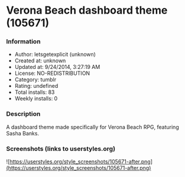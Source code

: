 # Verona Beach dashboard theme (105671)

### Information
- Author: letsgetexplicit (unknown)
- Created at: unknown
- Updated at: 9/24/2014, 3:27:19 AM
- License: NO-REDISTRIBUTION
- Category: tumblr
- Rating: undefined
- Total installs: 83
- Weekly installs: 0


### Description
A dashboard theme made specifically for Verona Beach RPG, featuring Sasha Banks.


### Screenshots (links to userstyles.org)
![https://userstyles.org/style_screenshots/105671-after.png](https://userstyles.org/style_screenshots/105671-after.png)


